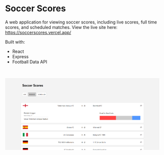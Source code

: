 # Soccer Scores

A web application for viewing soccer scores, including live scores, full time scores, and scheduled matches. View the live site here: https://soccerscores.vercel.app/

Built with:
- React
- Express
- Football Data API

&nbsp;

![Demo](demo.png)
